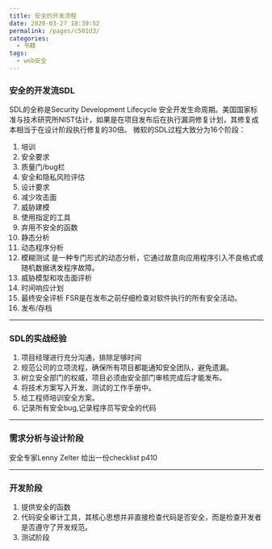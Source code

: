 ```yaml
---
title: 安全的开发流程
date: 2020-03-27 18:39:52
permalink: /pages/c501d3/
categories:
  - 书籍
tags:
  - web安全
---
```

### 安全的开发流SDL

SDL的全称是Security Development Lifecycle 安全开发生命周期。美国国家标准与技术研究所NIST估计，如果是在项目发布后在执行漏洞修复计划，其修复成本相当于在设计阶段执行修复的30倍。
微软的SDL过程大致分为16个阶段：  
1. 培训 
2. 安全要求
3. 质量门/bug栏
4. 安全和隐私风险评估
5. 设计要求
6. 减少攻击面
7. 威胁建模
8. 使用指定的工具
9. 弃用不安全的函数
10. 静态分析
11. 动态程序分析
12. 模糊测试 是一种专门形式的动态分析，它通过故意向应用程序引入不良格式或随机数据诱发程序故障。
13. 威胁模型和攻击面评析
14. 时间响应计划
15. 最终安全评析 FSR是在发布之前仔细检查对软件执行的所有安全活动。
16. 发布/存档

---

### SDL的实战经验

1. 项目经理进行充分沟通，排除足够时间
2. 规范公司的立项流程，确保所有项目都能通知安全团队，避免遗漏。
3. 树立安全部门的权威，项目必须由安全部门审核完成后才能发布。
4. 将技术方案写入开发、测试的工作手册中。
5. 给工程师培训安全方案。
6. 记录所有安全bug,记录程序员写安全的代码

---

### 需求分析与设计阶段

安全专家Lenny Zelter 给出一份checklist p410

---

### 开发阶段

1. 提供安全的函数
2. 代码安全审计工具，其核心思想并非直接检查代码是否安全，而是检查开发者是否遵守了开发规范。
3. 测试阶段
